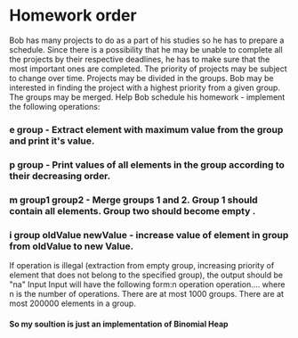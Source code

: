 # Homework order
Bob has many projects to do as a part of his studies so he has to prepare a schedule. Since there is a possibility that he may be unable to complete all the projects by their respective deadlines, he has to make sure that the most important ones are completed. The priority of projects may be subject to change over time. Projects may be divided in the groups. Bob may be interested in finding the project with a highest priority from a given group. The groups may be merged. Help Bob schedule his homework - implement the following operations:
### e group - Extract element with maximum value from the group and print it's value.
### p group - Print values of all elements in the group according to their decreasing order. 
### m group1 group2 - Merge groups 1 and 2. Group 1 should contain all elements. Group two should become empty .
### i group oldValue newValue - increase value of element in group from oldValue to new Value.
If operation is illegal (extraction from empty group, increasing priority of element that does not belong to the specified group), the output should be "na"
Input
Input will have the following form:n operation operation....
where n is the number of operations. There are at most 1000 groups. There are at most 200000 elements in a group.

#### So my soultion is just an implementation of Binomial Heap
